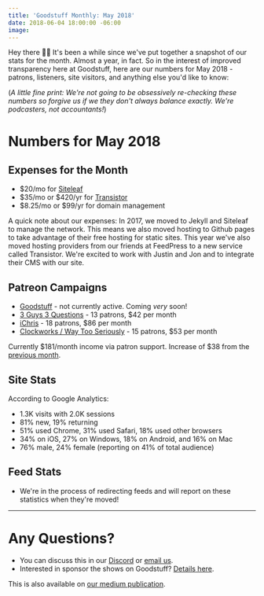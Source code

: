 ```yaml
---
title: 'Goodstuff Monthly: May 2018'
date: 2018-06-04 18:00:00 -06:00
image: 
---
```


Hey there 👋🏻 It's been a while since we've put together a snapshot of our stats for the month. Almost a year, in fact. So in the interest of improved transparency here at Goodstuff, here are our numbers for May 2018 - patrons, listeners, site visitors, and anything else you'd like to know:

(*A little fine print: We're not going to be obsessively re-checking these numbers so forgive us if we they don't always balance exactly. We're podcasters, not accountants!*)

# Numbers for May 2018

## Expenses for the Month
* $20/mo for [Siteleaf](https://www.siteleaf.com/)
* $35/mo or $420/yr for [Transistor](https://transistor.fm/)
* $8.25/mo or $99/yr for domain management

A quick note about our expenses: In 2017, we moved to Jekyll and Siteleaf to manage the network. This means we also moved hosting to Github pages to take advantage of their free hosting for static sites. This year we've also moved hosting providers from our friends at FeedPress to a new service called Transistor. We're excited to work with Justin and Jon and to integrate their CMS with our site.

## Patreon Campaigns
* [Goodstuff](https://www.patreon.com/goodstuff) - not currently active. Coming *very* soon!
* [3 Guys 3 Questions](https://www.patreon.com/3g3q) - 13 patrons, $42 per month
* [iChris](https://www.patreon.com/ichris) - 18 patrons, $86 per month
* [Clockworks / Way Too Seriously](https://www.patreon.com/clockworkscast) - 15 patrons, $53 per month

Currently $181/month income via patron support. Increase of $38 from the [previous month](https://goodstuff.fm/2017/07/03/goodstuff-monthly-june-2017/).

## Site Stats
According to Google Analytics:

* 1.3K visits with 2.0K sessions
* 81% new, 19% returning
* 51% used Chrome, 31% used Safari, 18% used other browsers
* 34% on iOS, 27% on Windows, 18% on Android, and 16% on Mac
* 76% male, 24% female (reporting on 41% of total audience)

## Feed Stats
* We're in the process of redirecting feeds and will report on these statistics when they're moved!

***

# Any Questions?
* You can discuss this in our [Discord](https://discord.gg/sGyYCTz) or <a href="mailto:contact@goodstuff.fm">email us</a>.
* Interested in sponsor the shows on Goodstuff? [Details here](https://goodstuff.fm/advertise/).

This is also available on [our medium publication](https://medium.com/goodstuff-fm).
